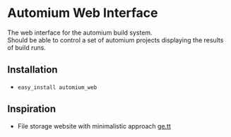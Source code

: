 # Automium Web Interface

The web interface for the automium build system.  
Should be able to control a set of automium projects displaying the results of build runs.

## Installation

* `easy_install automium_web`

## Inspiration

* File storage website with minimalistic approach [ge.tt](http://ge.tt)